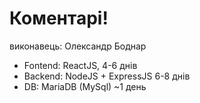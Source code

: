 # Коментарі!

виконавець:
Олександр Боднар

- Fontend: ReactJS, 4-6 днів
- Backend: NodeJS + ExpressJS 6-8 днів
- DB: MariaDB (MySql) ~1 день




